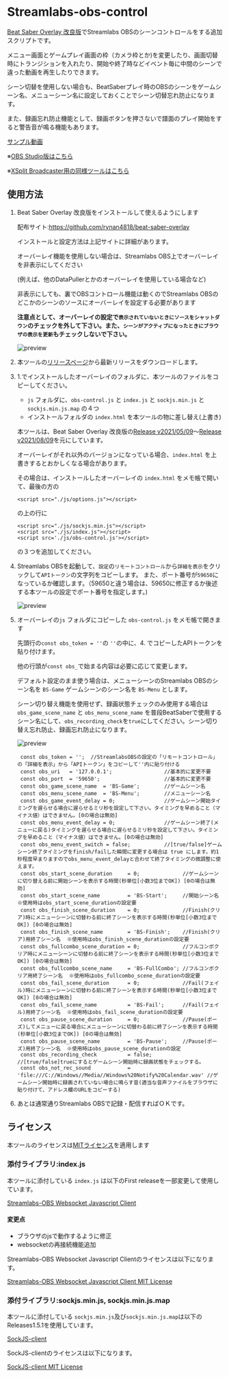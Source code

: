 # Streamlabs-obs-control
[Beat Saber Overlay 改良版](https://github.com/rynan4818/beat-saber-overlay)でStreamlabs OBSのシーンコントロールをする追加スクリプトです。

メニュー画面とゲームプレイ画面の枠（カメラ枠とか)を変更したり、画面切替時にトランジションを入れたり、開始や終了時などイベント毎に中間のシーンで違った動画を再生したりできます。

シーン切替を使用しない場合も、BeatSaberプレイ時のOBSのシーンをゲームシーン名、メニューシーン名に設定しておくことでシーン切替忘れ防止になります。

また、録画忘れ防止機能として、録画ボタンを押さないで譜面のプレイ開始をすると警告音が鳴る機能もあります。

[サンプル動画](https://twitter.com/rynan4818/status/1384822435434831874)

※[OBS Studio版はこちら](https://github.com/rynan4818/obs-control)

※[XSplit Broadcaster用の同様ツールはこちら](https://github.com/rynan4818/BS-AutoSceneChanger)

## 使用方法

 1. Beat Saber Overlay 改良版をインストールして使えるようにします
 
    配布サイト:https://github.com/rynan4818/beat-saber-overlay

    インストールと設定方法は上記サイトに詳細があります。

    オーバーレイ機能を使用しない場合は、Streamlabs OBS上でオーバーレイを非表示にしてください

    (例えば、他のDataPullerとかのオーバーレイを使用している場合など)

    非表示にしても、裏でOBSコントロール機能は動くのでStreamlabs OBSのどこかのシーンのソースにオーバーレイを設定する必要があります

    **注意点として、オーバーレイの設定で`表示されていないときにソースをシャットダウン`のチェックを外して下さい。また、`シーンがアクティブになったときにブラウザの表示を更新`もチェックしないで下さい。**

    ![preview](https://rynan4818.github.io/streamlabs-obs-control3.png)

 2. 本ツールの[リリースページ](https://github.com/rynan4818/Streamlabs-obs-control/releases)から最新リリースをダウンロードします。

 3. 1.でインストールしたオーバーレイのフォルダに、本ツールのファイルをコピーしてください。

    - `js` フォルダに、`obs-control.js` と `index.js` と `sockjs.min.js` と `sockjs.min.js.map` の４つ
    - インストールフォルダの `index.html` を本ツールの物に差し替え(上書き)

    本ツールは、Beat Saber Overlay 改良版の[Release v2021/05/09](https://github.com/rynan4818/beat-saber-overlay/releases/tag/v2021%2F05%2F09)～[Release v2021/08/09](https://github.com/rynan4818/beat-saber-overlay/releases/tag/v2021%2F08%2F09)を元にしています。

    オーバーレイがそれ以外のバージョンになっている場合、`index.html` を上書きするとおかしくなる場合があります。
    
    その場合は、インストールしたオーバーレイの `index.html` をメモ帳で開いて、最後の方の

        <script src="./js/options.js"></script>

    の上の行に

        <script src="./js/sockjs.min.js"></script>
        <script src="./js/index.js"></script>
        <script src='./js/obs-control.js'></script>

    の３つを追加してください。

 4. Streamlabs OBSを起動して、`設定`の`リモートコントロール`から`詳細を表示`をクリックして`APIトークン`の文字列をコピーします。
     また、ポート番号が`59650`になっているか確認します。（59650と違う場合は、59650に修正するか後述する本ツールの設定でポート番号を指定します。)

    ![preview](https://rynan4818.github.io/streamlabs-obs-control1.png)

 5. オーバーレイの`js` フォルダにコピーした `obs-control.js` をメモ帳で開きます

    先頭行の`const obs_token = ''`の `''`の中に、4. でコピーしたAPIトークンを貼り付けます。

    他の行頭が`const obs_`で始まる内容は必要に応じて変更します。

    デフォルト設定のまま使う場合は、メニューシーンのStreamlabs OBSのシーン名を `BS-Game` ゲームシーンのシーン名を `BS-Menu` とします。

    シーン切り替え機能を使用せず、録画状態チェックのみ使用する場合は `obs_game_scene_name` と `obs_menu_scene_name` を普段BeatSaberで使用するシーン名にして、`obs_recording_check`を`true`にしてください。シーン切り替え忘れ防止、録画忘れ防止になります。

    ![preview](https://rynan4818.github.io/streamlabs-obs-control2.png)

         const obs_token = '';  //StreamlabsOBSの設定の「リモートコントロール」の「詳細を表示」から「APIトークン」をコピーして''内に貼り付ける
         const obs_uri   = '127.0.0.1';                 //基本的に変更不要
         const obs_port  = '59650';                     //基本的に変更不要
         const obs_game_scene_name  = 'BS-Game';        //ゲームシーン名
         const obs_menu_scene_name  = 'BS-Menu';        //メニューシーン名
         const obs_game_event_delay = 0;                //ゲームシーン開始タイミングを遅らせる場合に遅らせるミリ秒を設定して下さい。タイミングを早めること（マイナス値）はできません。[0の場合は無効]
         const obs_menu_event_delay = 0;                //ゲームシーン終了(メニューに戻る)タイミングを遅らせる場合に遅らせるミリ秒を設定して下さい。タイミングを早めること（マイナス値）はできません。[0の場合は無効]
         const obs_menu_event_switch = false;           //[true/false]ゲームシーン終了タイミングをfinish/failした瞬間に変更する場合は true にします。約1秒程度早まりますのでobs_menu_event_delayと合わせて終了タイミングの微調整に使えます。
         const obs_start_scene_duration     = 0;              //ゲームシーンに切り替える前に開始シーンを表示する時間(秒単位[小数3位までOK]) [0の場合は無効]
         const obs_start_scene_name         = 'BS-Start';     //開始シーン名  ※使用時はobs_start_scene_durationの設定要
         const obs_finish_scene_duration    = 0;              //Finish(クリア)時にメニューシーンに切替わる前に終了シーンを表示する時間(秒単位[小数3位までOK]) [0の場合は無効]
         const obs_finish_scene_name        = 'BS-Finish';    //Finish(クリア)用終了シーン名  ※使用時はobs_finish_scene_durationの設定要
         const obs_fullcombo_scene_duration = 0;              //フルコンボクリア時にメニューシーンに切替わる前に終了シーンを表示する時間(秒単位[小数3位までOK]) [0の場合は無効]
         const obs_fullcombo_scene_name     = 'BS-FullCombo'; //フルコンボクリア用終了シーン名  ※使用時はobs_fullcombo_scene_durationの設定要
         const obs_fail_scene_duration      = 0;              //Fail(フェイル)時にメニューシーンに切替わる前に終了シーンを表示する時間(秒単位[小数3位までOK]) [0の場合は無効]
         const obs_fail_scene_name          = 'BS-Fail';      //Fail(フェイル)用終了シーン名  ※使用時はobs_fail_scene_durationの設定要
         const obs_pause_scene_duration     = 0;              //Pause(ポーズ)してメニューに戻る場合にメニューシーンに切替わる前に終了シーンを表示する時間(秒単位[小数3位までOK]) [0の場合は無効]
         const obs_pause_scene_name         = 'BS-Pause';     //Pause(ポーズ)用終了シーン名  ※使用時はobs_pause_scene_durationの設定
         const obs_recording_check          = false;          //[true/false]trueにするとゲームシーン開始時に録画状態をチェックする。
         const obs_not_rec_sound            = 'file:///C://Windows//Media//Windows%20Notify%20Calendar.wav' //ゲームシーン開始時に録画されていない場合に鳴らす音(適当な音声ファイルをブラウザに貼り付けて、アドレス欄のURLをコピーする)


 6. あとは通常通りStreamlabs OBSで記録・配信すればＯＫです。

## ライセンス

本ツールのライセンスは[MITライセンス](https://github.com/rynan4818/Streamlabs-obs-control/blob/main/LICENSE)を適用します

### 添付ライブラリ:index.js
本ツールに添付している `index.js` は以下のFirst releaseを一部変更して使用しています。

[Streamlabs-OBS Websocket Javascript Client](https://github.com/mrjosh/streamlabs-obs-socket-client)

#### 変更点
- ブラウザのjsで動作するように修正
- websocketの再接続機能追加

Streamlabs-OBS Websocket Javascript Clientのライセンスは以下になります。

[Streamlabs-OBS Websocket Javascript Client MIT License](https://github.com/mrjosh/streamlabs-obs-socket-client/blob/develop/LICENSE)

### 添付ライブラリ:sockjs.min.js, sockjs.min.js.map
本ツールに添付している `sockjs.min.js`及び`sockjs.min.js.map`は以下のReleases1.5.1を使用しています。

[SockJS-client](https://github.com/sockjs/sockjs-client)

SockJS-clientのライセンスは以下になります。

[SockJS-client MIT License](https://github.com/sockjs/sockjs-client/blob/master/LICENSE)
